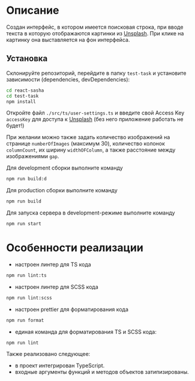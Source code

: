 # Описание

Создан интерфейс, в котором имеется поисковая строка, при вводе текста в которую отображаются картинки из [Unsplash](https://unsplash.com). При клике на картинку она выставляется на фон интерфейса.

## Установка

Склонируйте репозиторий, перейдите в папку `test-task` и установите зависимости (dependencies, devDependencies):

```sh
cd react-sasha
cd test-task
npm install
```

Откройте файл `./src/ts/user-settings.ts` и введите свой Access Key `accessKey` для доступа к [Unsplash](https://unsplash.com/developers) (без него приложение работать не будет!)

При желании можно также задать количество изображений на странице `numberOfImages` (максимум 30), количество колонок `columnCount`, их ширину `widthOFColumn`, а также расстояние между изображениями `gap`.

Для development сборки выполните команду

```sh
npm run build:d
```

Для production сборки выполните команду

```sh
npm run build
```

Для запуска сервера в development-режиме выполните команду

```sh
npm run start
```

# Особенности реализации

- настроен линтер для TS кода

```sh
npm run lint:ts
```

- настроен линтер для SCSS кода

```sh
npm run lint:scss
```

- настроен prettier для форматирования кода

```sh
npm run format
```

- единая команда для форматирования TS и SCSS кода:

```sh
npm run lint
```

Также реализовано следующее:

- в проект интегрирован TypeScript.
- входные аргументы функций и методов объектов затипизированы.
